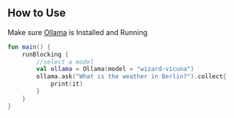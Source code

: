 ## How to Use
Make sure [Ollama](https://ollama.ai/) is Installed and Running
```kotlin
fun main() {
    runBlocking {
        //select a model
        val ollama = Ollama(model = "wizard-vicuna")
        ollama.ask("What is the weather in Berlin?").collect{
            print(it)
        }
    }
}
```
